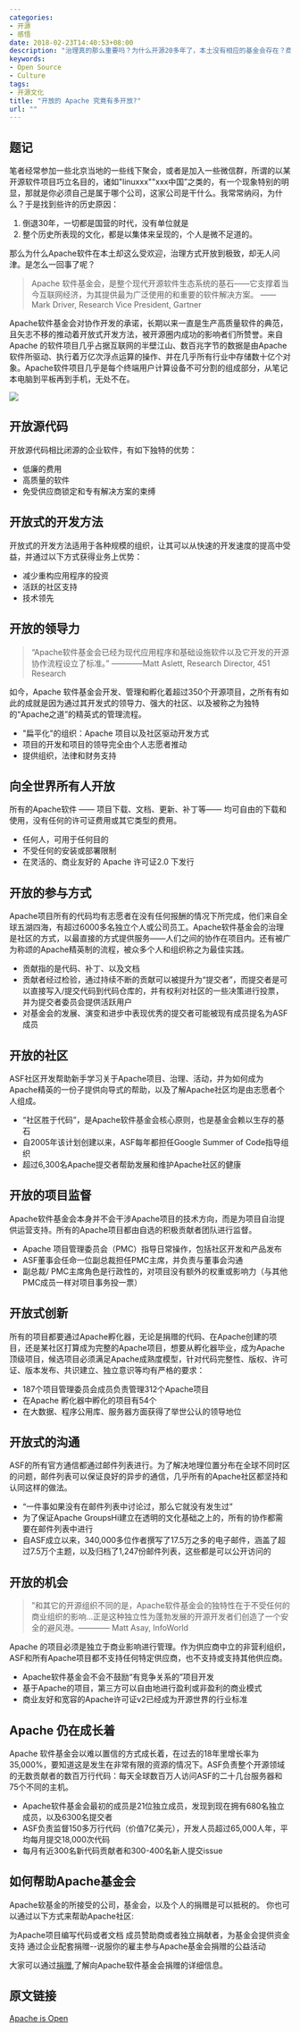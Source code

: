 ```yaml
---
categories:
- 开源
- 感悟
date: 2018-02-23T14:40:53+08:00
description: "治理真的那么重要吗？为什么开源20多年了，本土没有相应的基金会存在？商业性质浓厚的Linux基金会和OpenStack基金会以搞会议的形式搞得国人“高潮”不断，而默默的Apache基金会，以提倡独立的个人文化能否落地生根是个大问题。"
keywords:
- Open Source
- Culture
tags:
- 开源文化
title: "开放的 Apache 究竟有多开放?"
url: ""
---
```


## 题记

笔者经常参加一些北京当地的一些线下聚会，或者是加入一些微信群，所谓的以某开源软件项目巧立名目的，诸如"linuxxx""xxx中国”之类的，有一个现象特别的明显，那就是你必须自己是属于哪个公司，这家公司是干什么。我常常纳闷，为什么？于是找到些许的历史原因：

1. 倒退30年，一切都是国营的时代，没有单位就是
2. 整个历史所表现的文化，都是以集体来呈现的，个人是微不足道的。

那么为什么Apache软件在本土却这么受欢迎，治理方式开放到极致，却无人问津。是怎么一回事了呢？

> Apache 软件基金会，是整个现代开源软件生态系统的基石——它支撑着当今互联网经济，为其提供最为广泛使用的和重要的软件解决方案。  ——  Mark Driver, Research Vice President, Gartner

Apache软件基金会对协作开发的承诺，长期以来一直是生产高质量软件的典范，且矢志不移的推动着开放式开发方法，被开源圈内成功的影响者们所赞誉。来自Apache 的软件项目几乎占据互联网的半壁江山、数百兆字节的数据是由Apache软件所驱动、执行着万亿次浮点运算的操作、并在几乎所有行业中存储数十亿个对象。Apache软件项目几乎是每个终端用户计算设备不可分割的组成部分，从笔记本电脑到平板再到手机，无处不在。

![](https://blogs.apache.org/foundation/mediaresource/89030262-7344-4d0c-b204-96479244462f)

## 开放源代码

开放源代码相比闭源的企业软件，有如下独特的优势：

* 低廉的费用
* 高质量的软件
* 免受供应商锁定和专有解决方案的束缚

## 开放式的开发方法

开放式的开发方法适用于各种规模的组织，让其可以从快速的开发速度的提高中受益，并通过以下方式获得业务上优势：

* 减少重构应用程序的投资
* 活跃的社区支持
* 技术领先

## 开放的领导力

> “Apache软件基金会已经为现代应用程序和基础设施软件以及它开发的开源协作流程设立了标准。” ————Matt Aslett, Research Director, 451 Research

如今，Apache 软件基金会开发、管理和孵化着超过350个开源项目，之所有有如此的成就是因为通过其开发式的领导力、强大的社区、以及被称之为独特的“Apache之道”的精英式的管理流程。

* "扁平化"的组织：Apache 项目以及社区驱动开发方式
* 项目的开发和项目的领导完全由个人志愿者推动
* 提供组织，法律和财务支持

## 向全世界所有人开放

所有的Apache软件 —— 项目下载、文档、更新、补丁等—— 均可自由的下载和使用，没有任何的许可证费用或其它类型的费用。

* 任何人，可用于任何目的
* 不受任何的安装或部署限制
* 在灵活的、商业友好的 Apache 许可证2.0 下发行

## 开放的参与方式

Apache项目所有的代码均有志愿者在没有任何报酬的情况下所完成，他们来自全球五湖四海，有超过6000多名独立个人或公司员工。Apache软件基金会的治理是社区的方式，以最直接的方式提供服务——人们之间的协作在项目内。还有被广为称颂的Apache精英制的流程，被众多个人和组织称之为最佳实践。

* 贡献指的是代码、补丁、以及文档
* 贡献者经过检验，通过持续不断的贡献可以被提升为“提交者”，而提交者是可以直接写入/提交代码到代码仓库的，并有权利对社区的一些决策进行投票，并为提交者委员会提供活跃用户
* 对基金会的发展、演变和进步中表现优秀的提交者可能被现有成员提名为ASF成员

## 开放的社区

ASF社区开发帮助新手学习关于Apache项目、治理、活动，并为如何成为Apache精英的一份子提供向导式的帮助，以及了解Apache社区均是由志愿者个人组成。

* “社区胜于代码”，是Apache软件基金会核心原则，也是基金会赖以生存的基石
* 自2005年该计划创建以来，ASF每年都担任Google Summer of Code指导组织
* 超过6,300名Apache提交者帮助发展和维护Apache社区的健康

## 开放的项目监督

Apache软件基金会本身并不会干涉Apache项目的技术方向，而是为项目自治提供运营支持。所有的Apache项目都由自选的积极贡献者团队进行监督。

* Apache 项目管理委员会（PMC）指导日常操作，包括社区开发和产品发布
* ASF董事会任命一位副总裁担任PMC主席，并负责与董事会沟通
* 副总裁/ PMC主席角色是行政性的，对项目没有额外的权重或影响力（与其他PMC成员一样对项目事务投一票）

## 开放式创新

所有的项目都要通过Apache孵化器，无论是捐赠的代码、在Apache创建的项目，还是某社区打算成为完整的Apache项目，想要从孵化器毕业，成为Apache顶级项目，候选项目必须满足Apache成熟度模型，针对代码完整性、版权、许可证、版本发布、共识建立、独立意识等均有严格的要求：

* 187个项目管理委员会成员负责管理312个Apache项目
* 在Apache 孵化器中孵化的项目有54个
* 在大数据、程序公用库、服务器方面获得了举世公认的领导地位

## 开放式的沟通

ASF的所有官方通信都通过邮件列表进行。为了解决地理位置分布在全球不同时区的问题，邮件列表可以保证良好的异步的通信，几乎所有的Apache社区都坚持和认同这样的做法。

* “一件事如果没有在邮件列表中讨论过，那么它就没有发生过”
* 为了保证Apache GroupsHi建立在透明的文化基础之上的，所有的协作都需要在邮件列表中进行
* 自ASF成立以来，340,000多位作者撰写了17.5万之多的电子邮件，涵盖了超过7.5万个主题，以及归档了1,247份邮件列表，这些都是可以公开访问的

## 开放的机会

> ”和其它的开源组织不同的是，Apache软件基金会的独特性在于不受任何的商业组织的影响...正是这种独立性为蓬勃发展的开源开发者们创造了一个安全的避风港。———— Matt Asay, InfoWorld

Apache 的项目必须是独立于商业影响进行管理。作为供应商中立的非营利组织，ASF和所有Apache项目都不支持任何特定供应商，也不支持或支持其他供应商。

* Apache软件基金会不会不鼓励“有竞争关系的”项目开发
* 基于Apache的项目，第三方可以自由地进行盈利或非盈利的商业模式
* 商业友好和宽容的Apache许可证v2已经成为开源世界的行业标准

## Apache 仍在成长着

Apache 软件基金会以难以置信的方式成长着，在过去的18年里增长率为35,000%，要知道这是发生在非常有限的资源的情况下。ASF负责整个开源领域的无数贡献者的数百万行代码：每天全球数百万人访问ASF的二十几台服务器和75个不同的主机。

* Apache软件基金会最初的成员是21位独立成员，发现到现在拥有680名独立成员，以及6300名提交者
* ASF负责监督150多万行代码（价值7亿美元），开发人员超过65,000人年，平均每月提交18,000次代码
* 每月有近300名新代码贡献者和300-400名新人提交issue

## 如何帮助Apache基金会
Apache软基金的所接受的公司，基金会，以及个人的捐赠是可以抵税的。 你也可以通过以下方式来帮助Apache社区:

为Apache项目编写代码或者文档
成员赞助商或者独立捐献者，为基金会提供资金支持
通过企业配套捐赠--说服你的雇主参与Apache基金会捐赠的公益活动

大家可以通过[捐赠](http://apache.org/foundation/contributing.html),了解向Apache软件基金会捐赠的详细信息。
## 原文链接

[Apache is Open](https://blogs.apache.org/foundation/entry/apache-is-open)
